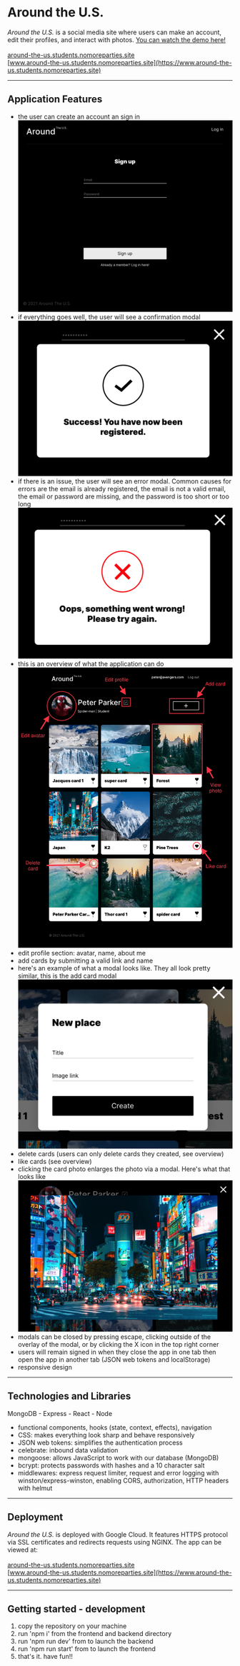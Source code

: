 # Around the U.S.
*Around the U.S.* is a social media site where users can make an account, edit their profiles, and interact with photos. [You can watch the demo here!](https://www.loom.com/share/d4e0d3b5ecb145a9a897f135fe692965)
<br><br>
[around-the-us.students.nomoreparties.site](https://around-the-us.students.nomoreparties.site)<br />
[www.around-the-us.students.nomoreparties.site](https://www.around-the-us.students.nomoreparties.site)

---

## Application Features

* the user can create an account an sign in
![Sign up page](./frontend/src/images/around-signup.png)
* if everything goes well, the user will see a confirmation modal
![Register success modal](./frontend/src/images/around-register-success.png)
* if there is an issue, the user will see an error modal. Common causes for errors are the email is already registered, the email is not a valid email, the email or password are missing, and the password is too short or too long
![Register error modal](./frontend/src/images/around-register-failure.png)
* this is an overview of what the application can do
![How to use the application](./frontend/src/images/around-functionality.jpg)
* edit profile section: avatar, name, about me
* add cards by submitting a valid link and name
* here's an example of what a modal looks like. They all look pretty similar, this is the add card modal
![Add card modal](./frontend/src/images/around-add-place-popup.png)
* delete cards (users can only delete cards they created, see overview)
* like cards (see overview)
* clicking the card photo enlarges the photo via a modal. Here's what that looks like
![View card modal](./frontend/src/images/around-image-click-popup.png)
* modals can be closed by pressing escape, clicking outside of the overlay of the modal, or by clicking the X icon in the top right corner
* users will remain signed in when they close the app in one tab then open the app in another tab (JSON web tokens and localStorage)
* responsive design

---
## Technologies and Libraries
MongoDB - Express - React - Node
* functional components, hooks (state, context, effects), navigation
* CSS: makes everything look sharp and behave responsively
* JSON web tokens: simplifies the authentication process
* celebrate: inbound data validation
* mongoose: allows JavaScript to work with our database (MongoDB)
* bcrypt: protects passwords with hashes and a 10 character salt
* middlewares: express request limiter, request and error logging with winston/express-winston, enabling CORS, authorization, HTTP headers with helmut

---

## Deployment
*Around the U.S.* is deployed with Google Cloud. It features HTTPS protocol via SSL certificates and redirects requests using NGINX. The app can be viewed at:<br><br>
[around-the-us.students.nomoreparties.site](https://around-the-us.students.nomoreparties.site)<br />
[www.around-the-us.students.nomoreparties.site](https://www.around-the-us.students.nomoreparties.site)

---

## Getting started - development
1. copy the repository on your machine
2. run 'npm i' from the frontend and backend directory
3. run 'npm run dev' from to launch the backend
4. run 'npm run start' from to launch the frontend
5. that's it. have fun!!


